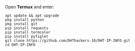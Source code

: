 Open **Termux** and enter:

```
apt update && apt upgrade
pkg install python
pkg install git
pip install requests
pip install termcolor
pip install pyfiglet
git clone https://github.com/DHThackers-10/DHT-IP-INFO.git
cd DHT-IP-INFO
```
